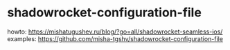 # shadowrocket-configuration-file

howto: https://mishatugushev.ru/blog/?go=all/shadowrocket-seamless-ios/
examples: https://github.com/misha-tgshv/shadowrocket-configuration-file
